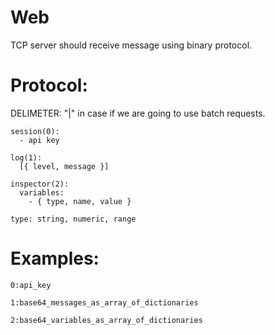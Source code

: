 # Web

TCP server should receive message using binary protocol.


# Protocol:

DELIMETER: "|" in case if we are going to use batch requests.

```
session(0):
  - api key

log(1):
  [{ level, message }]

inspector(2):
  variables:
    - { type, name, value }

type: string, numeric, range
```

# Examples:

```
0:api_key
```

```
1:base64_messages_as_array_of_dictionaries
```

```
2:base64_variables_as_array_of_dictionaries
```
